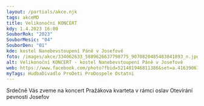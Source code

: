 ```yaml
---
layout: /partials/akce.njk
tags: akceMD
title: Velikonoční KONCERT
kdy: 1.4.2023 16:00
SouborRok: "2023"
SouborMesic: "04"
SouborDen: "01"
kde: kostel Nanebevstoupení Páně v Josefově
foto: /images/akce/334062633_5889626637798775_9070820485483841893_n.jpg
alt: Velikonoční KONCERT - kostel Nanebevstoupení Páně v Josefově
web: https://www.facebook.com/photo?fbid=521481946811386&set=a.416390677320514
myTags: HudbaDivadlo ProDeti ProDospele Ostatni
---
```

<!--StartFragment-->

Srdečně Vás zveme na koncert Pražákova kvarteta v rámci oslav Otevírání pevnosti Josefov

<!--EndFragment-->